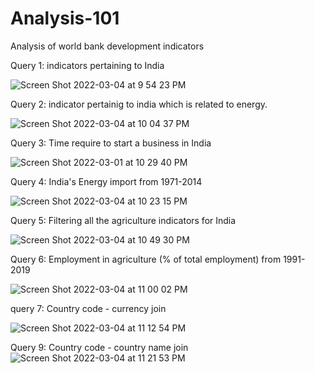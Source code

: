 # Analysis-101
Analysis of world bank development indicators  

Query 1: indicators pertaining to India 

![Screen Shot 2022-03-04 at 9 54 23 PM](https://user-images.githubusercontent.com/100203113/156801979-812f1fa0-fb5c-43f8-bdc6-0cdfab3c901b.png)

Query 2: indicator pertainig to india which is related to energy. 

![Screen Shot 2022-03-04 at 10 04 37 PM](https://user-images.githubusercontent.com/100203113/156802723-a9a8a22a-7fc2-45a0-ad49-eb774f6fbc98.png)

Query 3: Time require to start a business in India 

![Screen Shot 2022-03-01 at 10 29 40 PM](https://user-images.githubusercontent.com/100203113/156804152-288a018c-da52-40fc-8d81-98e2288cbdfa.png)

Query 4: India's Energy import from 1971-2014

![Screen Shot 2022-03-04 at 10 23 15 PM](https://user-images.githubusercontent.com/100203113/156805784-12b93b8e-4d1e-4546-8f11-444d715f845e.png)

Query 5: Filtering all the agriculture indicators for India 

![Screen Shot 2022-03-04 at 10 49 30 PM](https://user-images.githubusercontent.com/100203113/156811255-999d22c2-3b56-4619-bb4e-5119c1f0c229.png)

Query 6: Employment in agriculture (% of total employment) from 1991- 2019 

![Screen Shot 2022-03-04 at 11 00 02 PM](https://user-images.githubusercontent.com/100203113/156812987-ee3faa17-7c36-4812-bd11-7e29dc3548db.png)

query 7: Country code - currency join 

![Screen Shot 2022-03-04 at 11 12 54 PM](https://user-images.githubusercontent.com/100203113/156816271-089b66d1-0243-4c07-bb13-b9669a4b51a6.png)




Query 9: Country code - country name join 
![Screen Shot 2022-03-04 at 11 21 53 PM](https://user-images.githubusercontent.com/100203113/156816171-fd2aec8e-b327-4eb2-9f30-58318871d7ba.png)



